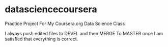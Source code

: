 datasciencecoursera
===================

Practice Project For My Coursera.org Data Science Class

I always push edited files to DEVEL and then MERGE To MASTER once I am satisfied that everything is correct.
